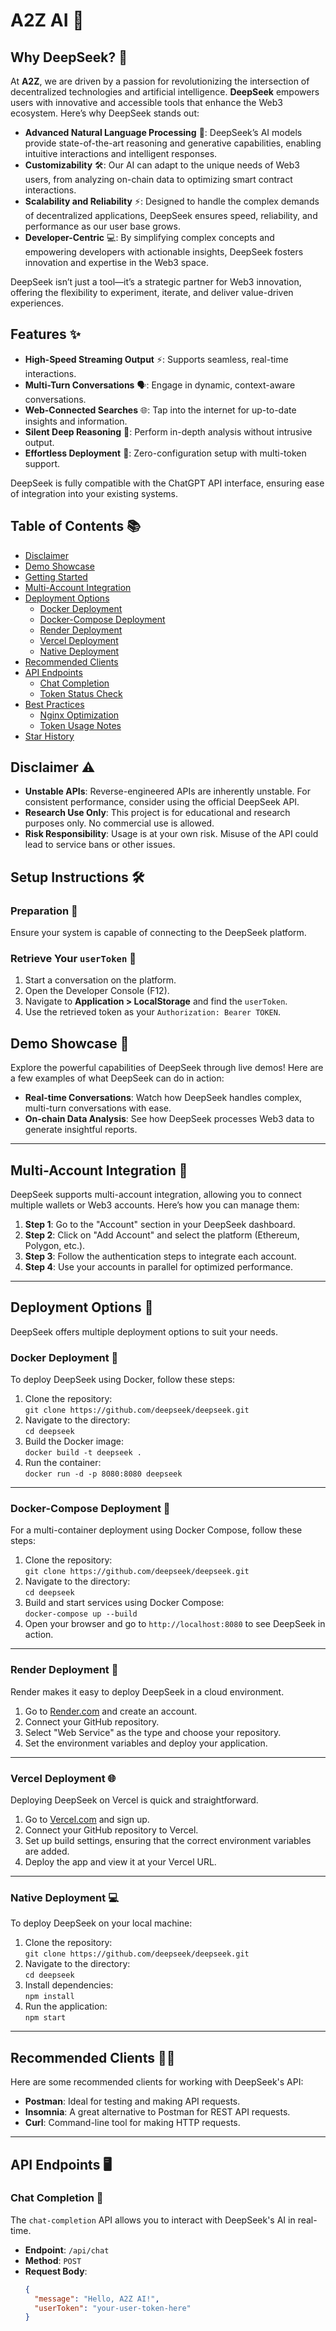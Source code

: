 # A2Z AI 🚀

<!-- ![AI Tools Image](./doc/A2Z-ai.png) -->

## Why DeepSeek? 🤔

At **A2Z**, we are driven by a passion for revolutionizing the intersection of decentralized technologies and artificial intelligence. **DeepSeek** empowers users with innovative and accessible tools that enhance the Web3 ecosystem. Here’s why DeepSeek stands out:

- **Advanced Natural Language Processing** 🤖: DeepSeek’s AI models provide state-of-the-art reasoning and generative capabilities, enabling intuitive interactions and intelligent responses.
- **Customizability** 🛠️: Our AI can adapt to the unique needs of Web3 users, from analyzing on-chain data to optimizing smart contract interactions.
- **Scalability and Reliability** ⚡: Designed to handle the complex demands of decentralized applications, DeepSeek ensures speed, reliability, and performance as our user base grows.
- **Developer-Centric** 💻: By simplifying complex concepts and empowering developers with actionable insights, DeepSeek fosters innovation and expertise in the Web3 space.

DeepSeek isn’t just a tool—it’s a strategic partner for Web3 innovation, offering the flexibility to experiment, iterate, and deliver value-driven experiences.

## Features ✨

- **High-Speed Streaming Output** ⚡: Supports seamless, real-time interactions.
- **Multi-Turn Conversations** 🗣️: Engage in dynamic, context-aware conversations.
- **Web-Connected Searches** 🌐: Tap into the internet for up-to-date insights and information.
- **Silent Deep Reasoning** 🤫: Perform in-depth analysis without intrusive output.
- **Effortless Deployment** 🚀: Zero-configuration setup with multi-token support.

DeepSeek is fully compatible with the ChatGPT API interface, ensuring ease of integration into your existing systems.

## Table of Contents 📚

- [Disclaimer](#disclaimer)
- [Demo Showcase](#demo-showcase)
- [Getting Started](#getting-started)
- [Multi-Account Integration](#multi-account-integration)
- [Deployment Options](#deployment-options)
  - [Docker Deployment](#docker-deployment)
  - [Docker-Compose Deployment](#docker-compose-deployment)
  - [Render Deployment](#render-deployment)
  - [Vercel Deployment](#vercel-deployment)
  - [Native Deployment](#native-deployment)
- [Recommended Clients](#recommended-clients)
- [API Endpoints](#api-endpoints)
  - [Chat Completion](#chat-completion)
  - [Token Status Check](#token-status-check)
- [Best Practices](#best-practices)
  - [Nginx Optimization](#nginx-optimization)
  - [Token Usage Notes](#token-usage-notes)
- [Star History](#star-history)

## Disclaimer ⚠️

- **Unstable APIs**: Reverse-engineered APIs are inherently unstable. For consistent performance, consider using the official DeepSeek API.
- **Research Use Only**: This project is for educational and research purposes only. No commercial use is allowed.
- **Risk Responsibility**: Usage is at your own risk. Misuse of the API could lead to service bans or other issues.

## Setup Instructions 🛠️

### Preparation 📝

Ensure your system is capable of connecting to the DeepSeek platform.

### Retrieve Your `userToken` 🔑

1. Start a conversation on the platform.
2. Open the Developer Console (F12).
3. Navigate to **Application > LocalStorage** and find the `userToken`.
4. Use the retrieved token as your `Authorization: Bearer TOKEN`.

## Demo Showcase 🎥

Explore the powerful capabilities of DeepSeek through live demos! Here are a few examples of what DeepSeek can do in action:

- **Real-time Conversations**: Watch how DeepSeek handles complex, multi-turn conversations with ease.
- **On-chain Data Analysis**: See how DeepSeek processes Web3 data to generate insightful reports.

---

## Multi-Account Integration 🔄

DeepSeek supports multi-account integration, allowing you to connect multiple wallets or Web3 accounts. Here’s how you can manage them:

1. **Step 1**: Go to the "Account" section in your DeepSeek dashboard.
2. **Step 2**: Click on "Add Account" and select the platform (Ethereum, Polygon, etc.).
3. **Step 3**: Follow the authentication steps to integrate each account.
4. **Step 4**: Use your accounts in parallel for optimized performance.

---

## Deployment Options 🚀

DeepSeek offers multiple deployment options to suit your needs.

### Docker Deployment 🐳

To deploy DeepSeek using Docker, follow these steps:

1. Clone the repository:  
   `git clone https://github.com/deepseek/deepseek.git`
2. Navigate to the directory:  
   `cd deepseek`
3. Build the Docker image:  
   `docker build -t deepseek .`
4. Run the container:  
   `docker run -d -p 8080:8080 deepseek`

---

### Docker-Compose Deployment 🐋

For a multi-container deployment using Docker Compose, follow these steps:

1. Clone the repository:  
   `git clone https://github.com/deepseek/deepseek.git`
2. Navigate to the directory:  
   `cd deepseek`
3. Build and start services using Docker Compose:  
   `docker-compose up --build`
4. Open your browser and go to `http://localhost:8080` to see DeepSeek in action.

---

### Render Deployment 🎨

Render makes it easy to deploy DeepSeek in a cloud environment.

1. Go to [Render.com](https://render.com) and create an account.
2. Connect your GitHub repository.
3. Select "Web Service" as the type and choose your repository.
4. Set the environment variables and deploy your application.

---

### Vercel Deployment 🌐

Deploying DeepSeek on Vercel is quick and straightforward.

1. Go to [Vercel.com](https://vercel.com) and sign up.
2. Connect your GitHub repository to Vercel.
3. Set up build settings, ensuring that the correct environment variables are added.
4. Deploy the app and view it at your Vercel URL.

---

### Native Deployment 💻

To deploy DeepSeek on your local machine:

1. Clone the repository:  
   `git clone https://github.com/deepseek/deepseek.git`
2. Navigate to the directory:  
   `cd deepseek`
3. Install dependencies:  
   `npm install`
4. Run the application:  
   `npm start`

---

## Recommended Clients 🧑‍💻

Here are some recommended clients for working with DeepSeek's API:

- **Postman**: Ideal for testing and making API requests.
- **Insomnia**: A great alternative to Postman for REST API requests.
- **Curl**: Command-line tool for making HTTP requests.

---

## API Endpoints 🖥️

### Chat Completion 💬

The `chat-completion` API allows you to interact with DeepSeek's AI in real-time.

- **Endpoint**: `/api/chat`
- **Method**: `POST`
- **Request Body**:
  ```json
  {
    "message": "Hello, A2Z AI!",
    "userToken": "your-user-token-here"
  }
  ```
